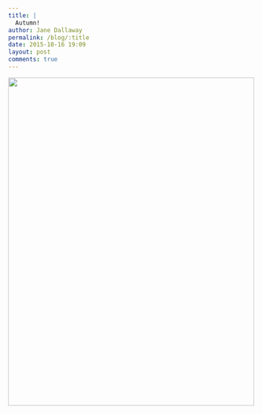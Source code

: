 ```yaml
---
title: |
  Autumn!
author: Jane Dallaway
permalink: /blog/:title
date: 2015-10-16 19:09
layout: post
comments: true
---
```


<div><a href="http://static.skitters.dallaway.com/tp_IMG_3978.JPG"><img src="http://static.skitters.dallaway.com/tp_thumb_IMG_3978.JPG" width="500" height="667"/></a></div>



  




      
